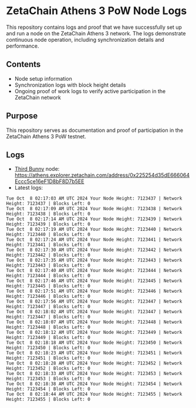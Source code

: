 # ZetaChain Athens 3 PoW Node Logs
This repository contains logs and proof that we have successfully set up and run a node on the ZetaChain Athens 3 network. The logs demonstrate continuous node operation, including synchronization details and performance.

## Contents
- Node setup information
- Synchronization logs with block height details
- Ongoing proof of work logs to verify active participation in the ZetaChain network

## Purpose
This repository serves as documentation and proof of participation in the ZetaChain Athens 3 PoW testnet.

## Logs

- [Third Bunny](https://thirdbunny.xyz/) node: https://athens.explorer.zetachain.com/address/0x225254d35dE666064Eccc5ce16eF1D8bF8D7b5EE
- Latest logs:
```
Tue Oct  8 02:17:03 AM UTC 2024 Your Node Height: 7123437 | Network Height: 7123437 | Blocks Left: 0
Tue Oct  8 02:17:09 AM UTC 2024 Your Node Height: 7123438 | Network Height: 7123438 | Blocks Left: 0
Tue Oct  8 02:17:14 AM UTC 2024 Your Node Height: 7123439 | Network Height: 7123439 | Blocks Left: 0
Tue Oct  8 02:17:19 AM UTC 2024 Your Node Height: 7123440 | Network Height: 7123440 | Blocks Left: 0
Tue Oct  8 02:17:24 AM UTC 2024 Your Node Height: 7123441 | Network Height: 7123441 | Blocks Left: 0
Tue Oct  8 02:17:30 AM UTC 2024 Your Node Height: 7123442 | Network Height: 7123442 | Blocks Left: 0
Tue Oct  8 02:17:35 AM UTC 2024 Your Node Height: 7123443 | Network Height: 7123443 | Blocks Left: 0
Tue Oct  8 02:17:40 AM UTC 2024 Your Node Height: 7123444 | Network Height: 7123444 | Blocks Left: 0
Tue Oct  8 02:17:46 AM UTC 2024 Your Node Height: 7123445 | Network Height: 7123445 | Blocks Left: 0
Tue Oct  8 02:17:51 AM UTC 2024 Your Node Height: 7123446 | Network Height: 7123446 | Blocks Left: 0
Tue Oct  8 02:17:56 AM UTC 2024 Your Node Height: 7123447 | Network Height: 7123447 | Blocks Left: 0
Tue Oct  8 02:18:02 AM UTC 2024 Your Node Height: 7123447 | Network Height: 7123447 | Blocks Left: 0
Tue Oct  8 02:18:07 AM UTC 2024 Your Node Height: 7123448 | Network Height: 7123448 | Blocks Left: 0
Tue Oct  8 02:18:12 AM UTC 2024 Your Node Height: 7123449 | Network Height: 7123449 | Blocks Left: 0
Tue Oct  8 02:18:18 AM UTC 2024 Your Node Height: 7123450 | Network Height: 7123450 | Blocks Left: 0
Tue Oct  8 02:18:23 AM UTC 2024 Your Node Height: 7123451 | Network Height: 7123451 | Blocks Left: 0
Tue Oct  8 02:18:28 AM UTC 2024 Your Node Height: 7123452 | Network Height: 7123452 | Blocks Left: 0
Tue Oct  8 02:18:33 AM UTC 2024 Your Node Height: 7123453 | Network Height: 7123453 | Blocks Left: 0
Tue Oct  8 02:18:38 AM UTC 2024 Your Node Height: 7123454 | Network Height: 7123454 | Blocks Left: 0
Tue Oct  8 02:18:44 AM UTC 2024 Your Node Height: 7123455 | Network Height: 7123455 | Blocks Left: 0
```

